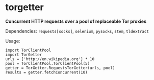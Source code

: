 # torgetter
**Concurrent HTTP requests over a pool of replaceable Tor proxies**

Dependencies: `requests[socks]`, `selenium`, `pysocks`, `stem`, `tldextract`

Usage: 

    import TorClientPool
    import TorGetter
    urls = ['http://en.wikipedia.org'] * 10
    pool = TorClientPool.TorClientPool(5)
    getter = TorGetter.RequestsTorGetter(urls, pool)
    results = getter.fetchConcurrent(10)
    
    
